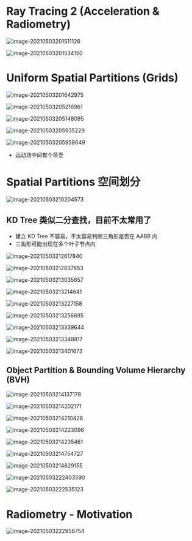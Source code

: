 # Ray Tracing 2 (Acceleration & Radiometry)

![image-20210503201511126](Media/%E5%85%89%E7%BA%BF%E8%BF%BD%E8%B8%AA_%E5%8A%A0%E9%80%9F%E7%BB%93%E6%9E%84/image-20210503201511126.png)

![image-20210503201534150](Media/%E5%85%89%E7%BA%BF%E8%BF%BD%E8%B8%AA_%E5%8A%A0%E9%80%9F%E7%BB%93%E6%9E%84/image-20210503201534150.png)



# Uniform Spatial Partitions (Grids)

![image-20210503201642975](Media/%E5%85%89%E7%BA%BF%E8%BF%BD%E8%B8%AA_%E5%8A%A0%E9%80%9F%E7%BB%93%E6%9E%84/image-20210503201642975.png)

![image-20210503205216961](Media/%E5%85%89%E7%BA%BF%E8%BF%BD%E8%B8%AA_%E5%8A%A0%E9%80%9F%E7%BB%93%E6%9E%84/image-20210503205216961.png)

![image-20210503205148095](Media/%E5%85%89%E7%BA%BF%E8%BF%BD%E8%B8%AA_%E5%8A%A0%E9%80%9F%E7%BB%93%E6%9E%84/image-20210503205148095.png)

![image-20210503205935229](Media/%E5%85%89%E7%BA%BF%E8%BF%BD%E8%B8%AA_%E5%8A%A0%E9%80%9F%E7%BB%93%E6%9E%84/image-20210503205935229.png)

![image-20210503205959049](Media/%E5%85%89%E7%BA%BF%E8%BF%BD%E8%B8%AA_%E5%8A%A0%E9%80%9F%E7%BB%93%E6%9E%84/image-20210503205959049.png)

* 运动场中间有个茶壶



# Spatial Partitions 空间划分

![image-20210503210204573](Media/%E5%85%89%E7%BA%BF%E8%BF%BD%E8%B8%AA_%E5%8A%A0%E9%80%9F%E7%BB%93%E6%9E%84/image-20210503210204573.png)

## KD Tree 类似二分查找，目前不太常用了

* 建立 KD Tree 不容易，不太容易判断三角形是否在 AABB 内
* 三角形可能出现在多个叶子节点内

![image-20210503212617840](Media/%E5%85%89%E7%BA%BF%E8%BF%BD%E8%B8%AA_%E5%8A%A0%E9%80%9F%E7%BB%93%E6%9E%84/image-20210503212617840.png)

![image-20210503212837853](Media/%E5%85%89%E7%BA%BF%E8%BF%BD%E8%B8%AA_%E5%8A%A0%E9%80%9F%E7%BB%93%E6%9E%84/image-20210503212837853.png)

![image-20210503213035657](Media/%E5%85%89%E7%BA%BF%E8%BF%BD%E8%B8%AA_%E5%8A%A0%E9%80%9F%E7%BB%93%E6%9E%84/image-20210503213035657.png)

![image-20210503213214641](Media/%E5%85%89%E7%BA%BF%E8%BF%BD%E8%B8%AA_%E5%8A%A0%E9%80%9F%E7%BB%93%E6%9E%84/image-20210503213214641.png)

![image-20210503213227158](Media/%E5%85%89%E7%BA%BF%E8%BF%BD%E8%B8%AA_%E5%8A%A0%E9%80%9F%E7%BB%93%E6%9E%84/image-20210503213227158.png)

![image-20210503213256695](Media/%E5%85%89%E7%BA%BF%E8%BF%BD%E8%B8%AA_%E5%8A%A0%E9%80%9F%E7%BB%93%E6%9E%84/image-20210503213256695.png)

![image-20210503213339644](Media/%E5%85%89%E7%BA%BF%E8%BF%BD%E8%B8%AA_%E5%8A%A0%E9%80%9F%E7%BB%93%E6%9E%84/image-20210503213339644.png)

![image-20210503213348817](Media/%E5%85%89%E7%BA%BF%E8%BF%BD%E8%B8%AA_%E5%8A%A0%E9%80%9F%E7%BB%93%E6%9E%84/image-20210503213348817.png)

![image-20210503213401673](Media/%E5%85%89%E7%BA%BF%E8%BF%BD%E8%B8%AA_%E5%8A%A0%E9%80%9F%E7%BB%93%E6%9E%84/image-20210503213401673.png)





## Object Partition & Bounding Volume Hierarchy (BVH)

![image-20210503214137178](Media/%E5%85%89%E7%BA%BF%E8%BF%BD%E8%B8%AA_%E5%8A%A0%E9%80%9F%E7%BB%93%E6%9E%84/image-20210503214137178.png)

![image-20210503214202171](Media/%E5%85%89%E7%BA%BF%E8%BF%BD%E8%B8%AA_%E5%8A%A0%E9%80%9F%E7%BB%93%E6%9E%84/image-20210503214202171.png)

![image-20210503214210428](Media/%E5%85%89%E7%BA%BF%E8%BF%BD%E8%B8%AA_%E5%8A%A0%E9%80%9F%E7%BB%93%E6%9E%84/image-20210503214210428.png)

![image-20210503214223096](Media/%E5%85%89%E7%BA%BF%E8%BF%BD%E8%B8%AA_%E5%8A%A0%E9%80%9F%E7%BB%93%E6%9E%84/image-20210503214223096.png)

![image-20210503214235461](Media/%E5%85%89%E7%BA%BF%E8%BF%BD%E8%B8%AA_%E5%8A%A0%E9%80%9F%E7%BB%93%E6%9E%84/image-20210503214235461.png)

![image-20210503214754727](Media/%E5%85%89%E7%BA%BF%E8%BF%BD%E8%B8%AA_%E5%8A%A0%E9%80%9F%E7%BB%93%E6%9E%84/image-20210503214754727.png)

![image-20210503214829155](Media/%E5%85%89%E7%BA%BF%E8%BF%BD%E8%B8%AA_%E5%8A%A0%E9%80%9F%E7%BB%93%E6%9E%84/image-20210503214829155.png)

![image-20210503222403590](Media/%E5%85%89%E7%BA%BF%E8%BF%BD%E8%B8%AA_%E5%8A%A0%E9%80%9F%E7%BB%93%E6%9E%84/image-20210503222403590.png)

![image-20210503222535123](Media/%E5%85%89%E7%BA%BF%E8%BF%BD%E8%B8%AA_%E5%8A%A0%E9%80%9F%E7%BB%93%E6%9E%84/image-20210503222535123.png)





# Radiometry - Motivation

![image-20210503222958754](Media/%E5%85%89%E7%BA%BF%E8%BF%BD%E8%B8%AA_%E5%8A%A0%E9%80%9F%E7%BB%93%E6%9E%84/image-20210503222958754.png)

